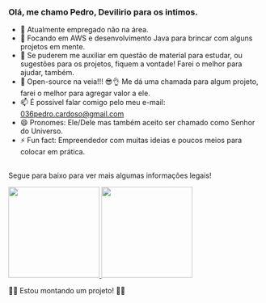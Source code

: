 ### Olá, me chamo Pedro, Devilirio para os intimos.

- 🔭 Atualmente empregado não na área.
- 🌱 Focando em AWS e desenvolvimento Java para brincar com alguns projetos em mente.
- 🤔 Se puderem me auxiliar em questão de material para estudar, ou sugestões para os projetos, fiquem a vontade! Farei o melhor para ajudar, também.
- 💬 Open-source na veia!!! 😎👌 Me dá uma chamada para algum projeto, farei o melhor para agregar valor a ele.
- 📫 É possivel falar comigo pelo meu e-mail: 036pedro.cardoso@gmail.com
- 😄 Pronomes: Ele/Dele mas também aceito ser chamado como Senhor do Universo.
- ⚡ Fun fact: Empreendedor com muitas ideias e poucos meios para colocar em prática.

##

Segue para baixo para ver mais algumas informações legais!

<div display="inline">
  <a href="https://github.com/PedroDevilirio">
  <img height="180em" src="https://github-readme-stats.vercel.app/api?username=pedrodevilirio&show_icons=true&theme=darcula&include_all_commits=true&count_private=true"/>
  <img height="180em" src="https://github-readme-stats.vercel.app/api/top-langs/?username=pedrodevilirio&layout=compact&langs_count=7&theme=darcula"/>
  </a>
</div>


👀👀 Estou montando um projeto! 👀👀
 
